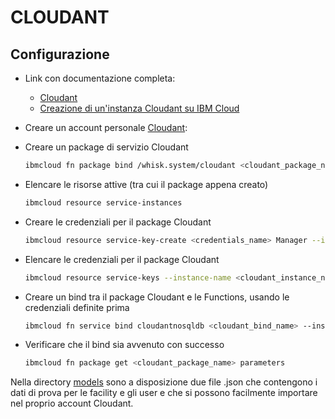 # CLOUDANT

## Configurazione

* Link con documentazione completa:
  * [Cloudant](https://cloud.ibm.com/docs/openwhisk?topic=openwhisk-pkg_cloudant)
  * [Creazione di un'instanza Cloudant su IBM Cloud](https://cloud.ibm.com/docs/Cloudant?topic=Cloudant-creating-an-ibm-cloudant-instance-on-ibm-cloud-by-using-the-ibm-cloud-cli)

* Creare un account personale [Cloudant](https://www.ibm.com/it-it/cloud/cloudant):

* Creare un package di servizio Cloudant

  ```bash
  ibmcloud fn package bind /whisk.system/cloudant <cloudant_package_name>
  ```

* Elencare le risorse attive (tra cui il package appena creato)

  ```bash
  ibmcloud resource service-instances
  ```

* Creare le credenziali per il package Cloudant

  ```bash
  ibmcloud resource service-key-create <credentials_name> Manager --instance-name <cloudant_instance_name>
  ```

* Elencare le credenziali per il package Cloudant

  ```bash
  ibmcloud resource service-keys --instance-name <cloudant_instance_name>
  ```

* Creare un bind tra il package Cloudant e le Functions, usando le credenziali definite prima

  ```bash
  ibmcloud fn service bind cloudantnosqldb <cloudant_bind_name> --instance <cloudant_instance_name> --keyname '<credentials_name>'
  ```

* Verificare che il bind sia avvenuto con successo

  ```bash
  ibmcloud fn package get <cloudant_package_name> parameters
  ```

Nella directory [models](../models) sono a disposizione due file .json che contengono i dati di prova per le facility e gli user e che si possono facilmente importare nel proprio account Cloudant.
